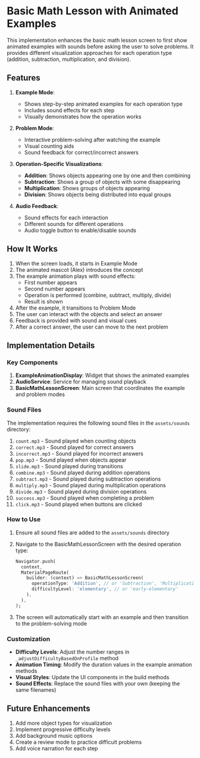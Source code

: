 # Basic Math Lesson with Animated Examples

This implementation enhances the basic math lesson screen to first show animated examples with sounds before asking the user to solve problems. It provides different visualization approaches for each operation type (addition, subtraction, multiplication, and division).

## Features

1. **Example Mode**:
   - Shows step-by-step animated examples for each operation type
   - Includes sound effects for each step
   - Visually demonstrates how the operation works

2. **Problem Mode**:
   - Interactive problem-solving after watching the example
   - Visual counting aids
   - Sound feedback for correct/incorrect answers

3. **Operation-Specific Visualizations**:
   - **Addition**: Shows objects appearing one by one and then combining
   - **Subtraction**: Shows a group of objects with some disappearing
   - **Multiplication**: Shows groups of objects appearing
   - **Division**: Shows objects being distributed into equal groups

4. **Audio Feedback**:
   - Sound effects for each interaction
   - Different sounds for different operations
   - Audio toggle button to enable/disable sounds

## How It Works

1. When the screen loads, it starts in Example Mode
2. The animated mascot (Alex) introduces the concept
3. The example animation plays with sound effects:
   - First number appears
   - Second number appears
   - Operation is performed (combine, subtract, multiply, divide)
   - Result is shown
4. After the example, it transitions to Problem Mode
5. The user can interact with the objects and select an answer
6. Feedback is provided with sound and visual cues
7. After a correct answer, the user can move to the next problem

## Implementation Details

### Key Components

1. **ExampleAnimationDisplay**: Widget that shows the animated examples
2. **AudioService**: Service for managing sound playback
3. **BasicMathLessonScreen**: Main screen that coordinates the example and problem modes

### Sound Files

The implementation requires the following sound files in the `assets/sounds` directory:

1. `count.mp3` - Sound played when counting objects
2. `correct.mp3` - Sound played for correct answers
3. `incorrect.mp3` - Sound played for incorrect answers
4. `pop.mp3` - Sound played when objects appear
5. `slide.mp3` - Sound played during transitions
6. `combine.mp3` - Sound played during addition operations
7. `subtract.mp3` - Sound played during subtraction operations
8. `multiply.mp3` - Sound played during multiplication operations
9. `divide.mp3` - Sound played during division operations
10. `success.mp3` - Sound played when completing a problem
11. `click.mp3` - Sound played when buttons are clicked

### How to Use

1. Ensure all sound files are added to the `assets/sounds` directory
2. Navigate to the BasicMathLessonScreen with the desired operation type:
   ```dart
   Navigator.push(
     context,
     MaterialPageRoute(
       builder: (context) => BasicMathLessonScreen(
         operationType: 'Addition', // or 'Subtraction', 'Multiplication', 'Division'
         difficultyLevel: 'elementary', // or 'early-elementary'
       ),
     ),
   );
   ```

3. The screen will automatically start with an example and then transition to the problem-solving mode

### Customization

- **Difficulty Levels**: Adjust the number ranges in `_adjustDifficultyBasedOnProfile` method
- **Animation Timing**: Modify the duration values in the example animation methods
- **Visual Styles**: Update the UI components in the build methods
- **Sound Effects**: Replace the sound files with your own (keeping the same filenames)

## Future Enhancements

1. Add more object types for visualization
2. Implement progressive difficulty levels
3. Add background music options
4. Create a review mode to practice difficult problems
5. Add voice narration for each step
